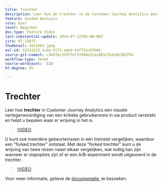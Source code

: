 ```yaml
---
title: Trechter
description: Leer hoe de trechter in de Customer Journey Analytics een visuele weergave van een kritieke gebruikerstraject in uw product biedt en u helpt te bepalen waar er wrijving in zit.
feature: Guided Analysis
role: User
level: Beginner
doc-type: Feature Video
last-substantial-update: 2024-07-12T00:00:00Z
jira: KT-13673
thumbnail: 3421663.jpeg
exl-id: 52211513-1cda-4173-aebd-4af752c87604
source-git-commit: c3457bc3197fef37890e32ac8831fb426e3b575d
workflow-type: tm+mt
source-wordcount: '116'
ht-degree: 0%

---
```


# Trechter

Leer hoe **trechter** in Customer Journey Analytics een visuele vertegenwoordiging van een kritieke gebruikersreis in uw product verstrekt en helpt u bepalen waar er wrijving in het is.

>[!VIDEO](https://video.tv.adobe.com/v/3432444/?learn=on&captions=dut)

U kunt ook meerdere gebeurtenissen in één treinstel vergelijken, waardoor een &quot;forked trechter&quot; ontstaat. Met deze &quot;forked trechter&quot; kunt u de wrijving van twee reizen naast elkaar vergelijken, wat nuttig kan zijn wanneer er stapopties zijn of er een A/B-experiment wordt uitgevoerd in de trechter.

>[!VIDEO](https://video.tv.adobe.com/v/3445805/?learn=on&captions=dut)

Voor meer informatie, gelieve de [&#x200B; documentatie &#x200B;](https://experienceleague.adobe.com/nl/docs/analytics-platform/using/guided-analysis/funnel/friction) te bezoeken.
